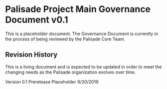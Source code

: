 # Palisade Project Main Governance Document v0.1

This is a placeholder document. The Governance Document is currently in the process of being reviewed by the Palisade Core Team. 

## Revision History

This is a living document and is expected to be updated in order to meet the changing needs as the Palisade organization evolves over time. 

Version 0.1 Prerelease Placeholder 9/20/2019